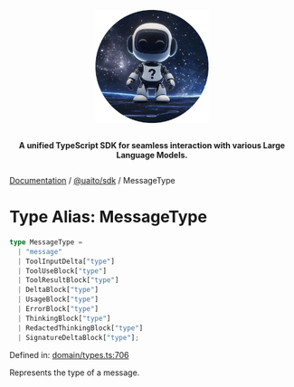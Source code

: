 <div style="display:flex; flex-direction:column; align-items:center;">
<p align="center">
  <img src="../UAITO.png" alt="UAITO Logo" width="200"/>
</p>

<p align="center">
  <strong>A unified TypeScript SDK for seamless interaction with various Large Language Models.</strong>
</p>
</div>

[Documentation](README.md) / [@uaito/sdk](@uaito.sdk.md) / MessageType

# Type Alias: MessageType

```ts
type MessageType = 
  | "message"
  | ToolInputDelta["type"]
  | ToolUseBlock["type"]
  | ToolResultBlock["type"]
  | DeltaBlock["type"]
  | UsageBlock["type"]
  | ErrorBlock["type"]
  | ThinkingBlock["type"]
  | RedactedThinkingBlock["type"]
  | SignatureDeltaBlock["type"];
```

Defined in: [domain/types.ts:706](https://github.com/elribonazo/uaito/blob/7357f3422fc7be2b499254d1667539487f678a85/packages/sdk/src/domain/types.ts#L706)

Represents the type of a message.
